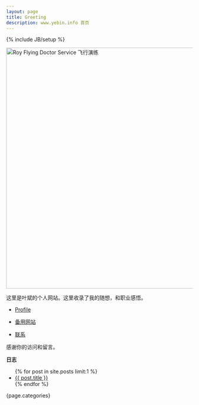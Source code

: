 ```yaml
---
layout: page
title: Greeting
description: www.yebin.info 首页
---
```

{% include JB/setup %}

<img src="http://yebin-wordpress.stor.sinaapp.com/uploads/2012/06/rfds.jpg" style="width:650px;float:center" alt="Roy Flying Doctor Service 飞行演练"></a>

这里是叶斌的个人网站。这里收录了我的随想，和职业感悟。

* [Profile](https://plus.google.com/u/0/111730946330475204627/about "叶斌的简介")

* [备用网站](http://calepin.yebin.info "本站受屏蔽时请访问 blogspot")

* [联系](http://www.google.com/recaptcha/mailhide/d?k=01pQWqEBdhPafoq8zGW2d99w==&c=V3fz3TZK9GkOgTUi5fXexp9i_NzeIefH8cbCepHNwe0= "加密的邮箱地址")

感谢你的访问和留言。


**日志**
<ul class="posts">
  {% for post in site.posts limit:1 %}
    <li><a href="{{ BASE_PATH }}{{ post.url }}">{{ post.title }}</a></li>
  {% endfor %}
</ul>

{page.categories}